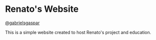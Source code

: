 # Renato's Website
[@gabrielsgaspar](https://github.com/gabrielsgaspar)

This is a simple website created to host Renato's project and education.
